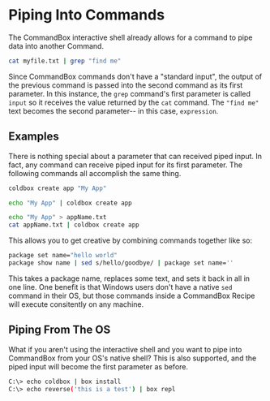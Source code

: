 # Piping Into Commands

The CommandBox interactive shell already allows for a command to pipe data into another Command.

```bash
cat myfile.txt | grep "find me"
```

Since CommandBox commands don't have a "standard input", the output of the previous command is passed into the second command as its first parameter.  In this instance, the `grep` command's first parameter is called `input` so it receives the value returned by the `cat` command.  The `"find me"` text becomes the second parameter-- in this case, `expression`.  

## Examples

There is nothing special about a parameter that can received piped input.  In fact, any command can receive piped input for its first parameter.  The following commands all accomplish the same thing.

```bash
coldbox create app "My App"
```

```bash
echo "My App" | coldbox create app
```

```bash
echo "My App" > appName.txt
cat appName.txt | coldbox create app
```

This allows you to get creative by combining commands together like so:

```bash
package set name="hello world"
package show name | sed s/hello/goodbye/ | package set name=''
```

This takes a package name, replaces some text, and sets it back in all in one line.  One benefit is that Windows users don't have a native `sed` command in their OS, but those commands inside a CommandBox Recipe will execute consitently on any machine.  

## Piping From The OS

What if you aren't using the interactive shell and you want to pipe into CommandBox from your OS's native shell?  This is also supported, and the piped input will become the first parameter as before.

```bash
C:\> echo coldbox | box install
C:\> echo reverse('this is a test') | box repl
```